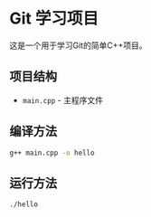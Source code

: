 # Git 学习项目

这是一个用于学习Git的简单C++项目。

## 项目结构
- `main.cpp` - 主程序文件

## 编译方法
```bash
g++ main.cpp -o hello
```

## 运行方法
```bash
./hello
``` 